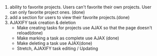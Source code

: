 1. ability to favorite projects. Users can't favorite their own projects.
   User can only favorite project ones. (done)
2. add a section for users to view their favorite projects.(done)
3. AJAXIFY task creation & deletion
    - Make creating tasks for projects use AJAX so that the page doesn't reload(done)
    - Make marking a task as complete use AJAX (done)
    - Make deleting a task use AJAX(done)
    - Stretch, AJAXIFY task editing / Updating
